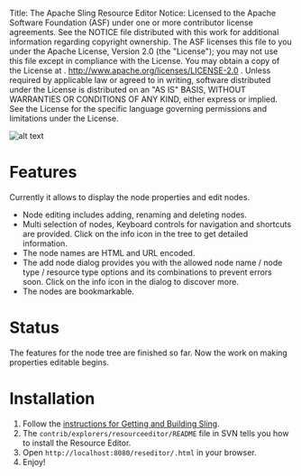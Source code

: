 Title: The Apache Sling Resource Editor
Notice:    Licensed to the Apache Software Foundation (ASF) under one
           or more contributor license agreements.  See the NOTICE file
           distributed with this work for additional information
           regarding copyright ownership.  The ASF licenses this file
           to you under the Apache License, Version 2.0 (the
           "License"); you may not use this file except in compliance
           with the License.  You may obtain a copy of the License at
           .
             http://www.apache.org/licenses/LICENSE-2.0
           .
           Unless required by applicable law or agreed to in writing,
           software distributed under the License is distributed on an
           "AS IS" BASIS, WITHOUT WARRANTIES OR CONDITIONS OF ANY
           KIND, either express or implied.  See the License for the
           specific language governing permissions and limitations
           under the License.

![alt text][1]

Features
========
Currently it allows to display the node properties and edit nodes.

* Node editing includes adding, renaming and deleting nodes. 
* Multi selection of nodes, Keyboard controls for navigation and shortcuts are provided. Click on the info icon in the tree to get detailed information.
* The node names are HTML and URL encoded.
* The add node dialog provides you with the allowed node name / node type / resource type options and its combinations to prevent errors soon. Click on the info icon in the dialog to discover more.
* The nodes are bookmarkable.

Status
======
The features for the node tree are finished so far. Now the work on making properties editable begins.

Installation
============
1. Follow the [instructions for Getting and Building Sling][2].
1. The `contrib/explorers/resourceeditor/README` file in SVN tells you how to install the Resource Editor.
1. Open `http://localhost:8080/reseditor/.html` in your browser.
1. Enjoy!

  [1]: http://sling.apache.org/documentation/bundles/resource-editor-screenshot.png
  [2]: http://sling.apache.org/documentation/development/getting-and-building-sling.html